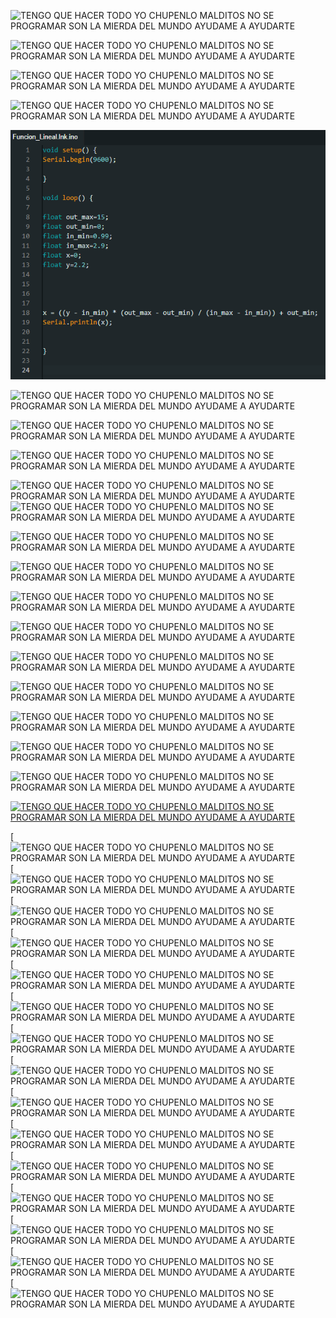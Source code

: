 ![TENGO QUE HACER TODO YO CHUPENLO MALDITOS NO SE PROGRAMAR SON LA MIERDA DEL MUNDO AYUDAME A AYUDARTE](https://i.postimg.cc/4GDD0xc8/82-archivo-texto-plano-www-piaureo-com-www-aiaureo-com-www-diaureo-com-www-pieureo-com-01.png)

![TENGO QUE HACER TODO YO CHUPENLO MALDITOS NO SE PROGRAMAR SON LA MIERDA DEL MUNDO AYUDAME A AYUDARTE](https://i.postimg.cc/Wj0Bcc6s/Sin-t-tulo.png)

![TENGO QUE HACER TODO YO CHUPENLO MALDITOS NO SE PROGRAMAR SON LA MIERDA DEL MUNDO AYUDAME A AYUDARTE](https://i.postimg.cc/hPyCssFt/www-pieureo-com-www-aiaureo-com-www-diaureo-com-www-piaureo-com.png)


![TENGO QUE HACER TODO YO CHUPENLO MALDITOS NO SE PROGRAMAR SON LA MIERDA DEL MUNDO AYUDAME A AYUDARTE](https://i.postimg.cc/8NHxsd03/www-pieureo-com-www-aiaureo-com-www-diaureo-com-www-piaureo-com-www-pidchile-com.png)


![TENGO QUE HACER TODO YO CHUPENLO MALDITOS NO SE PROGRAMAR SON LA MIERDA DEL MUNDO AYUDAME A AYUDARTE](https://raw.githubusercontent.com/piaureo/PiD-esphome/main/Funcion%20Lineal.png)

![TENGO QUE HACER TODO YO CHUPENLO MALDITOS NO SE PROGRAMAR SON LA MIERDA DEL MUNDO AYUDAME A AYUDARTE](https://i.postimg.cc/PNs5V3XF/como-crear-una-empresa-desde-cero-1.png)


![TENGO QUE HACER TODO YO CHUPENLO MALDITOS NO SE PROGRAMAR SON LA MIERDA DEL MUNDO AYUDAME A AYUDARTE](https://aiaureo.com/wp-content/uploads/2023/11/Educacionn_ECONOMIA-PiD-Funcion-de-Transferencia-Estanques-con-Dinero-Jubilaciones-AFP-IVA-FONASA_piaureo.com_aiaureo.com_diaureo.com_andnitro_donate_rut_16299830-700.png)


![TENGO QUE HACER TODO YO CHUPENLO MALDITOS NO SE PROGRAMAR SON LA MIERDA DEL MUNDO AYUDAME A AYUDARTE](https://aiaureo.com/wp-content/uploads/2023/11/Educacionn_ECONOMIA-PiD-Funcion-de-Transferencia-Estanques-con-Dinero-Jubilaciones-AFP-IVA-FONASA_piaureo.com_aiaureo.com_diaureo.com_andnitro_donate_rut_16299830-712.png)

![TENGO QUE HACER TODO YO CHUPENLO MALDITOS NO SE PROGRAMAR SON LA MIERDA DEL MUNDO AYUDAME A AYUDARTE](https://aiaureo.com/wp-content/uploads/2023/11/Educacionn_ECONOMIA-PiD-Funcion-de-Transferencia-Estanques-con-Dinero-Jubilaciones-AFP-IVA-FONASA_piaureo.com_aiaureo.com_diaureo.com_andnitro_donate_rut_16299830-713.jpg)
![TENGO QUE HACER TODO YO CHUPENLO MALDITOS NO SE PROGRAMAR SON LA MIERDA DEL MUNDO AYUDAME A AYUDARTE](https://i.postimg.cc/PNs5V3XF/como-crear-una-empresa-desde-cero-1.png)


![TENGO QUE HACER TODO YO CHUPENLO MALDITOS NO SE PROGRAMAR SON LA MIERDA DEL MUNDO AYUDAME A AYUDARTE](https://camo.githubusercontent.com/b3b0e3f2f2cac95511f0d4c52edbfdded2234e526d501ea85223541085a4cb25/68747470733a2f2f692e706f7374696d672e63632f426e4d43784442432f4e6f2d53652d32303233303832372d3032313133372d434f4c4c4147452d312d7363616c65642d372e6a7067)

![TENGO QUE HACER TODO YO CHUPENLO MALDITOS NO SE PROGRAMAR SON LA MIERDA DEL MUNDO AYUDAME A AYUDARTE](https://camo.githubusercontent.com/3119e8d0525dea13167adee14174c52c0ddb7060bae6825b5706413ef8072d74/68747470733a2f2f692e706f7374696d672e63632f573244364a5272432f4752415449532d313035342d7777772d7069657572656f2d636f6d2d7777772d6169617572656f2d636f6d2d7777772d6469617572656f2d636f6d2d7777772d6469617572656f2d636f6d2d7777772d7069617572656f2d636f6d2d32303233303930312e6a7067)

![TENGO QUE HACER TODO YO CHUPENLO MALDITOS NO SE PROGRAMAR SON LA MIERDA DEL MUNDO AYUDAME A AYUDARTE](https://camo.githubusercontent.com/225cf7ccd2bbeb788aa1d79b4dcf0bb031784e43552c16bce474618faacdee6b/68747470733a2f2f692e706f7374696d672e63632f6876573853304b4b2f4752415449532d313035362d7777772d7069657572656f2d636f6d2d7777772d6169617572656f2d636f6d2d7777772d6469617572656f2d636f6d2d7777772d6469617572656f2d636f6d2d7777772d7069617572656f2d636f6d2d4c612d537565722e706e67)

![TENGO QUE HACER TODO YO CHUPENLO MALDITOS NO SE PROGRAMAR SON LA MIERDA DEL MUNDO AYUDAME A AYUDARTE](https://camo.githubusercontent.com/fb8b72def81f00fb876f2bbdb0c521dc008bfbc2ee22eae9d378a78b76022eeb/68747470733a2f2f692e706f7374696d672e63632f62706856683379642f4e6f2d53652d7473732d656e2d312d30322d792d302d39382d30342e706e67)




![TENGO QUE HACER TODO YO CHUPENLO MALDITOS NO SE PROGRAMAR SON LA MIERDA DEL MUNDO AYUDAME A AYUDARTE](https://camo.githubusercontent.com/f8dedf7c6a51e445cbe25ea2e3a59b7e6201887635822a350753d52e254552df/68747470733a2f2f692e706f7374696d672e63632f74527471364a62562f34376665356565316533613765303362393833643035366334366365323934352e6a7067)

![TENGO QUE HACER TODO YO CHUPENLO MALDITOS NO SE PROGRAMAR SON LA MIERDA DEL MUNDO AYUDAME A AYUDARTE](https://camo.githubusercontent.com/eaa9630c481ee8778e0afca879b13a5b439270ec4c822fd181ec396f15f68087/68747470733a2f2f692e706f7374696d672e63632f744371584e6252762f39313665646136302d633761612d343766622d383736342d3764333332343965626262652d736f757263652d6173706563742d726174696f2d64656661756c742d302d312e6a7067)

![TENGO QUE HACER TODO YO CHUPENLO MALDITOS NO SE PROGRAMAR SON LA MIERDA DEL MUNDO AYUDAME A AYUDARTE](https://camo.githubusercontent.com/09ac78a85ef652b8dee5459c97a96f5cd261587d890bac379d4d7cdc61cc36a2/68747470733a2f2f692e706f7374696d672e63632f687468634e3064392f626c6f672d7469706f732d63656c756c61732d312e706e67)

![TENGO QUE HACER TODO YO CHUPENLO MALDITOS NO SE PROGRAMAR SON LA MIERDA DEL MUNDO AYUDAME A AYUDARTE](https://camo.githubusercontent.com/4b619f1d66079ad78f79abf00231179773f7bc74612d7df2d71ddba3020e38bc/68747470733a2f2f692e706f7374696d672e63632f4b384b68307636662f63623466393433612d613565322d343766322d623663642d3663646565333661653964612e706e67)

![TENGO QUE HACER TODO YO CHUPENLO MALDITOS NO SE PROGRAMAR SON LA MIERDA DEL MUNDO AYUDAME A AYUDARTE](https://camo.githubusercontent.com/50c5fa08623a35869c32a6da86857e8dc3a162ad1d658ab6c7f944934fa84410/68747470733a2f2f692e706f7374696d672e63632f676a59507379704c2f636f6d6f2d73652d686163652d656c2d76696472696f2d6c6c6176616d6172312d312e6a7067)

[![TENGO QUE HACER TODO YO CHUPENLO MALDITOS NO SE PROGRAMAR SON LA MIERDA DEL MUNDO AYUDAME A AYUDARTE](https://camo.githubusercontent.com/9b58d2cf3eb4383248526b29c6042a2433b0f1a37467427ad9699e08f4c795a5/68747470733a2f2f692e706f7374696d672e63632f545933365763515a2f6661627269636163696f6e2d6d6f64756c6f2d666f746f766f6c746169636f2e676966)](https://camo.githubusercontent.com/9b58d2cf3eb4383248526b29c6042a2433b0f1a37467427ad9699e08f4c795a5/68747470733a2f2f692e706f7374696d672e63632f545933365763515a2f6661627269636163696f6e2d6d6f64756c6f2d666f746f766f6c746169636f2e676966)



[![TENGO QUE HACER TODO YO CHUPENLO MALDITOS NO SE PROGRAMAR SON LA MIERDA DEL MUNDO AYUDAME A AYUDARTE](https://camo.githubusercontent.com/38e47fb5eb8002333a088370df915f37d9998eafcbaf436b23ea980b3e2d0e5e/68747470733a2f2f692e706f7374696d672e63632f4768355a546e34792f4f524f2d434f4e54524f4c41444f5245532d43415247412d42415445524941532d524547554c41444f5245532d50414e454c45532d534f4c415245532d50504d2d50574d2d5049442d4554432d454c45435452494e4943412d4d494e4552414c45532d4f2e6a7067)
[![TENGO QUE HACER TODO YO CHUPENLO MALDITOS NO SE PROGRAMAR SON LA MIERDA DEL MUNDO AYUDAME A AYUDARTE](https://camo.githubusercontent.com/7169ed6f03651df97d3f308ddb34762a6ce7c10e9277e380bf55e775db392dc9/68747470733a2f2f692e706f7374696d672e63632f33774d56396a43722f7069617572656f2d636f6d2d6169617572656f2d636f6d2d6469617572656f2d636f6d2d4c612d45636f6e6f6e696d612d46616c74612d4573706163696f2d506172612d436f6e7374727569722d43617361732d4c612d5375657274652d30312e706e67)
[![TENGO QUE HACER TODO YO CHUPENLO MALDITOS NO SE PROGRAMAR SON LA MIERDA DEL MUNDO AYUDAME A AYUDARTE](https://camo.githubusercontent.com/ffe2bfcfa58dc7c59df1d9ca8c6a78213fc1ec253ddb9217456283d10769b2be/68747470733a2f2f692e706f7374696d672e63632f624e4a37767777502f7665682d63756c6f2d64652d70696c61732d636f6d6275737469626c652d686964722d67656e6f2d636f6e2d756e2d636f6e636570746f2d636f6e746f726e6f2d636f6368652d616c7465726e617469766f2d792d6c696272652d636f2d6578706c69632e77656270)
[![TENGO QUE HACER TODO YO CHUPENLO MALDITOS NO SE PROGRAMAR SON LA MIERDA DEL MUNDO AYUDAME A AYUDARTE](https://camo.githubusercontent.com/b287efff5d7993630f748c71bffefb01b503b9004d69071da4b28ce00a96132b/68747470733a2f2f692e706f7374696d672e63632f573374574d6a355a2f446573616c696e6174696f6e2d626c6f672d3030312e77656270)
[![TENGO QUE HACER TODO YO CHUPENLO MALDITOS NO SE PROGRAMAR SON LA MIERDA DEL MUNDO AYUDAME A AYUDARTE](https://camo.githubusercontent.com/51d244a34b26571d6524eaa1fd4a285c26b5f01f3ce4c18a2ed2ed09ec997507/68747470733a2f2f692e706f7374696d672e63632f43317476377432512f4f736d6f7369732d696e76657273612e6a7067)
[![TENGO QUE HACER TODO YO CHUPENLO MALDITOS NO SE PROGRAMAR SON LA MIERDA DEL MUNDO AYUDAME A AYUDARTE](https://camo.githubusercontent.com/ede7f926f008213f51efd0ddb66c91d73a0ed47b23effa96201842b849eaad95/68747470733a2f2f692e706f7374696d672e63632f476d66744b7851352f50656c746965722d4d6f64756c652d414755412d44454c2d414952452d50414e454c45532d534f4c415245532d56494452494f2d592d4152454e412d4c415345522d524f442d48522d4f432e6a7067)
[![TENGO QUE HACER TODO YO CHUPENLO MALDITOS NO SE PROGRAMAR SON LA MIERDA DEL MUNDO AYUDAME A AYUDARTE](https://camo.githubusercontent.com/fd00a80f8c7d32830fbd78fd0de18aa1ea9b4beacb93a1f42317ed7bc9c5e371/68747470733a2f2f692e706f7374696d672e63632f5762586846764a6a2f50656c746965722d4d6f64756c652d414755412d44454c2d414952452d50414e454c45532d534f4c415245532d56494452494f2d592d4152454e412d4c415345522d524f442d48522d4f432d302e6a7067)
[![TENGO QUE HACER TODO YO CHUPENLO MALDITOS NO SE PROGRAMAR SON LA MIERDA DEL MUNDO AYUDAME A AYUDARTE](https://camo.githubusercontent.com/3119e8d0525dea13167adee14174c52c0ddb7060bae6825b5706413ef8072d74/68747470733a2f2f692e706f7374696d672e63632f573244364a5272432f4752415449532d313035342d7777772d7069657572656f2d636f6d2d7777772d6169617572656f2d636f6d2d7777772d6469617572656f2d636f6d2d7777772d6469617572656f2d636f6d2d7777772d7069617572656f2d636f6d2d32303233303930312e6a7067)
[![TENGO QUE HACER TODO YO CHUPENLO MALDITOS NO SE PROGRAMAR SON LA MIERDA DEL MUNDO AYUDAME A AYUDARTE](https://camo.githubusercontent.com/484eb0141e2ec11bd847c56871a60a7731565119ebee96b2201909629361d42a/68747470733a2f2f692e706f7374696d672e63632f57314b54564a47782f416c616e2d416c646f2d4e752d657a2d44616c6c65746f2d436f6d6964612d30322d322e77656270)
[![TENGO QUE HACER TODO YO CHUPENLO MALDITOS NO SE PROGRAMAR SON LA MIERDA DEL MUNDO AYUDAME A AYUDARTE](https://camo.githubusercontent.com/753b2053d901869d69842c45db38f14651dfff1e6bc9b933bd4e8abea88ddedd/68747470733a2f2f692e706f7374696d672e63632f3378307a676647622f416c616e2d416c646f2d4e752d657a2d44616c6c65746f2d486964726f67656e6f2d30302d312e6a7067)
[![TENGO QUE HACER TODO YO CHUPENLO MALDITOS NO SE PROGRAMAR SON LA MIERDA DEL MUNDO AYUDAME A AYUDARTE](https://camo.githubusercontent.com/d8c3af7e60dc9b4711d6cc71160b50b5cefdca3667b33ea41a82d60f8edef033/68747470733a2f2f692e706f7374696d672e63632f4d5a4477544c30372f416c616e2d416c646f2d4e752d657a2d44616c6c65746f2d486964726f67656e6f2d30312d312e6a7067)
[![TENGO QUE HACER TODO YO CHUPENLO MALDITOS NO SE PROGRAMAR SON LA MIERDA DEL MUNDO AYUDAME A AYUDARTE](https://camo.githubusercontent.com/784c389c98ac6977802e5a15d81e521bb1cafa2a3c9cdb229a42bb2a30ad9f7f/68747470733a2f2f692e706f7374696d672e63632f304e777879325a6a2f416c616e2d416c646f2d4e752d657a2d44616c6c65746f2d486964726f67656e6f2d30342d312e77656270)
[![TENGO QUE HACER TODO YO CHUPENLO MALDITOS NO SE PROGRAMAR SON LA MIERDA DEL MUNDO AYUDAME A AYUDARTE]()
[![TENGO QUE HACER TODO YO CHUPENLO MALDITOS NO SE PROGRAMAR SON LA MIERDA DEL MUNDO AYUDAME A AYUDARTE]()
[![TENGO QUE HACER TODO YO CHUPENLO MALDITOS NO SE PROGRAMAR SON LA MIERDA DEL MUNDO AYUDAME A AYUDARTE]()

















